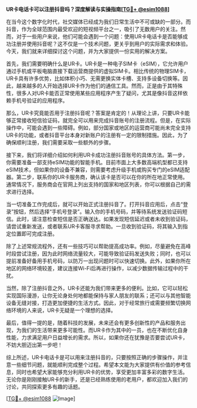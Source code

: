 **UR卡电话卡可以注册抖音吗？深度解读与实操指南[[TG💪+ @esim1088](https://t.me/s/esim1088)]**

在当今这个数字化时代，社交媒体已经成为我们日常生活中不可或缺的一部分。而抖音，作为全球范围内最受欢迎的短视频平台之一，吸引了无数用户的关注。然而，对于一些用户来说，他们可能会遇到一个问题：使用UR卡电话卡是否能够成功注册并使用抖音呢？这不仅是一个技术问题，更关乎到用户的实际需求和体验。今天，我们就来详细探讨这个问题，并为大家提供一份实用的解决方案。

首先，我们需要明确什么是UR卡。UR卡是一种电子SIM卡（eSIM），它允许用户通过手机或平板电脑直接下载运营商提供的虚拟SIM卡。相比传统的物理SIM卡，UR卡具有许多优势，比如体积小巧、无需更换实体卡槽、支持多设备切换等。因此，越来越多的人开始选择UR卡作为他们的通信工具。然而，正是由于其特殊性，很多人对UR卡能否正常使用某些应用程序产生了疑问，尤其是像抖音这样依赖手机号验证的应用程序。

那么，UR卡究竟能否用于注册抖音呢？答案是肯定的！从理论上讲，只要UR卡能够正常接收短信验证码，就完全可以用来完成抖音账号的注册流程。但是，在实际操作中，可能会遇到一些障碍。例如，部分国家或地区的运营商可能尚未完全支持UR卡的功能，或者抖音平台本身对新账户的注册有一定的限制措施。因此，为了确保顺利注册，我们需要采取一些额外的步骤。

接下来，我们将详细介绍如何利用UR卡成功注册抖音账号的具体方法。第一步，你需要准备一部支持eSIM功能的智能手机。目前市面上大多数高端机型都已支持eSIM技术，但如果你的设备不兼容，则需要考虑升级手机或购买专门的eSIM适配器。第二步，联系你的UR卡服务商，确认该卡是否可以在你的所在地正常使用。通常情况下，服务商会在官网上列出支持的国家和地区列表，你可以根据自己的需求进行选择。

当一切准备工作完成后，就可以开始正式注册抖音了。打开抖音应用后，点击“登录”按钮，然后选择“手机号登录”。输入你的手机号码，并等待系统发送验证码短信。此时，请注意检查短信是否正确送达。如果发现短信延迟或者未收到验证码，请尝试重新发送，或者联系UR卡客服寻求帮助。一旦收到验证码，将其输入到指定位置即可完成注册。

除了上述常规流程外，还有一些技巧可以帮助提高成功率。例如，尽量避免在高峰时段尝试注册，因为此时网络流量较大，可能导致验证码发送失败；同时，也可以提前准备好备用手机号码，以防万一出现问题时可以快速切换。此外，如果你所在地区的网络环境较差，建议连接Wi-Fi后再进行操作，以减少数据传输过程中的干扰。

当然，除了注册抖音之外，UR卡还能为我们带来更多的便利。比如，它可以轻松实现国际漫游，让你无论身处何地都能保持与家人朋友的联系；还可以与其他智能设备无缝对接，打造更加便捷的生活方式。因此，对于经常旅行或需要频繁切换网络环境的人来说，UR卡无疑是一个理想的选择。

最后，值得一提的是，随着科技的发展，未来还会有更多创新性的产品和服务出现，为我们的生活带来更多可能性。而UR卡作为其中的一员，也在不断优化自身性能，力求满足用户日益增长的需求。所以，如果你还在犹豫是否要尝试UR卡，不妨大胆迈出第一步吧！

综上所述，UR卡电话卡是可以用来注册抖音的，只要按照正确的步骤操作，并注意一些细节问题，就能顺利完成整个过程。希望本文能为大家提供有价值的参考信息，同时也希望大家能够充分利用UR卡的优势，享受更加丰富多彩的数字生活。无论你是刚刚接触UR卡的新手，还是已经熟练使用的老用户，都欢迎加入我们的讨论，共同探索更多有趣的话题。

[[TG💪+ @esim1088](https://t.me/s/esim1088) ![Image](https://i.postimg.cc/4NQfJmqS/Snipaste-2025-05-13-00-14-12.png)]